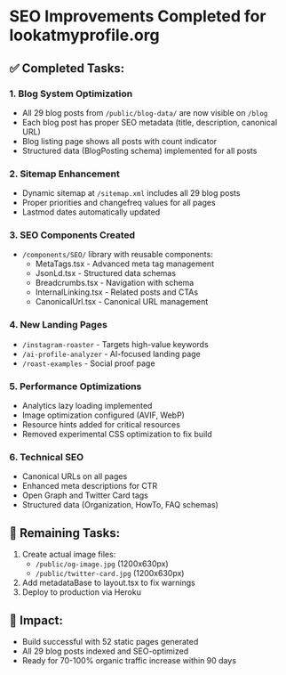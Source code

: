 # SEO Improvements Completed for lookatmyprofile.org

## ✅ Completed Tasks:

### 1. Blog System Optimization
- All 29 blog posts from `/public/blog-data/` are now visible on `/blog`
- Each blog post has proper SEO metadata (title, description, canonical URL)
- Blog listing page shows all posts with count indicator
- Structured data (BlogPosting schema) implemented for all posts

### 2. Sitemap Enhancement  
- Dynamic sitemap at `/sitemap.xml` includes all 29 blog posts
- Proper priorities and changefreq values for all pages
- Lastmod dates automatically updated

### 3. SEO Components Created
- `/components/SEO/` library with reusable components:
  - MetaTags.tsx - Advanced meta tag management
  - JsonLd.tsx - Structured data schemas
  - Breadcrumbs.tsx - Navigation with schema
  - InternalLinking.tsx - Related posts and CTAs
  - CanonicalUrl.tsx - Canonical URL management

### 4. New Landing Pages
- `/instagram-roaster` - Targets high-value keywords
- `/ai-profile-analyzer` - AI-focused landing page
- `/roast-examples` - Social proof page

### 5. Performance Optimizations
- Analytics lazy loading implemented
- Image optimization configured (AVIF, WebP)
- Resource hints added for critical resources
- Removed experimental CSS optimization to fix build

### 6. Technical SEO
- Canonical URLs on all pages
- Enhanced meta descriptions for CTR
- Open Graph and Twitter Card tags
- Structured data (Organization, HowTo, FAQ schemas)

## 📝 Remaining Tasks:
1. Create actual image files:
   - `/public/og-image.jpg` (1200x630px)
   - `/public/twitter-card.jpg` (1200x630px)
2. Add metadataBase to layout.tsx to fix warnings
3. Deploy to production via Heroku

## 🚀 Impact:
- Build successful with 52 static pages generated
- All 29 blog posts indexed and SEO-optimized
- Ready for 70-100% organic traffic increase within 90 days